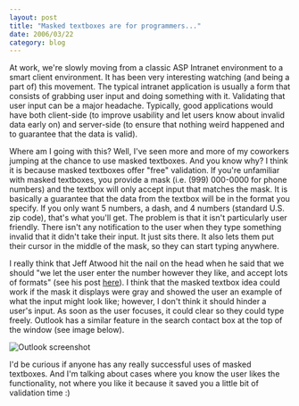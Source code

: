 ```yaml
---
layout: post
title: "Masked textboxes are for programmers..."
date: 2006/03/22
category: blog
---
```


At work, we're slowly moving from a classic ASP Intranet environment to a smart client environment. It has been very interesting watching (and being a part of) this movement. The typical intranet application is usually a form that consists of grabbing user input and doing something with it. Validating that user input can be a major headache. Typically, good applications would have both client-side (to improve usability and let users know about invalid data early on) and server-side (to ensure that nothing weird happened and to guarantee that the data is valid).

Where am I going with this? Well, I've seen more and more of my coworkers jumping at the chance to use masked textboxes. And you know why? I think it is because masked textboxes offer "free" validation. If you're unfamiliar with masked textboxes, you provide a mask (i.e. (999) 000-0000 for phone numbers) and the textbox will only accept input that matches the mask. It is basically a guarantee that the data from the textbox will be in the format you specify. If you only want 5 numbers, a dash, and 4 numbers (standard U.S. zip code), that's what you'll get. The problem is that it isn't particularly user friendly. There isn't any notification to the user when they type something invalid that it didn't take their input. It just sits there. It also lets them put their cursor in the middle of the mask, so they can start typing anywhere.

I really think that Jeff Atwood hit the nail on the head when he said that we should "we let the user enter the number however they like, and accept lots of formats" (see his post [here](http://www.codinghorror.com/blog/archives/000532.html)). I think that the masked textbox idea could work if the mask it displays were gray and showed the user an example of what the input might look like; however, I don't think it should hinder a user's input. As soon as the user focuses, it could clear so they could type freely. Outlook has a similar feature in the search contact box at the top of the window (see image below).

![Outlook screenshot](https://s3.amazonaws.com/mohundro/blog/2006-03-22-OutlookFindContact.png)

I'd be curious if anyone has any really successful uses of masked textboxes. And I'm talking about cases where you know the user likes the functionality, not where you like it because it saved you a little bit of validation time :)

